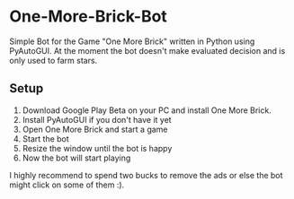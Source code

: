 # One-More-Brick-Bot
Simple Bot for the Game "One More Brick" written in Python using PyAutoGUI.
At the moment the bot doesn't make evaluated decision and is only used to farm stars.

## Setup
1. Download Google Play Beta on your PC and install One More Brick.
2. Install PyAutoGUI if you don't have it yet
3. Open One More Brick and start a game
4. Start the bot
5. Resize the window until the bot is happy
6. Now the bot will start playing

I highly recommend to spend two bucks to remove the ads or else the bot might click on some of them :).
